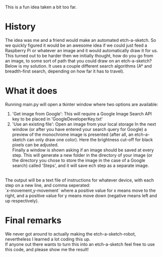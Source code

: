This is a fun idea taken a bit too far. <br/>
# History
The idea was me and a friend would make an automated etch-a-sketch. So we quickly figured it would be an awesome idea if we could just feed a Raspberry Pi or whatever an image and it would automatically draw it for us. <br/>
This turned out to be harder then we initially thought, how do you go from an image, to some sort of path that you could draw on an etch-a-sketch? <br/>
Below is my solution. It uses a couple different search algorithms (A* and breadth-first search, depending on how far it has to travel). <br/>
# What it does
Running main.py will open a tkinter window where two options are available:<br/>
1. 'Get image from Google': This will require a Google Image Search API key to be placed in 'GoogleDeveloperKey.txt'
2. 'Use an existing file': Open an image from your local storage
In the next window (or after you have entered your search query for Google) a preview of the monochrome image is presented (after all, an etch-a-sketch can only draw one color). Here the brightness cut-off for black pixels can be adjusted.<br/>
Finally a window is shown asking if an image should be saved at every step. This will generate a new folder in the directory of your image (or the directory you chose to store the image in the case of a Google search) called 'Steps', and it will save ech step as a separate image.<br/>
<br/>
The output will be a text file of instructions for whatever device, with each step on a new line, and comma seperated: <br/>
`x-movement,y-movement`
where a positive value for x means move to the right, and a positive value for y means move down (negative means left and up respectively).<br/>

# Final remarks
We never got around to actually making the etch-a-sketch-robot, nevertheless I learned a lot coding this up. <br/>
If anyone out there wants to turn this into an etch-a-sketch feel free to use this code, and please show me the result! <br/>
